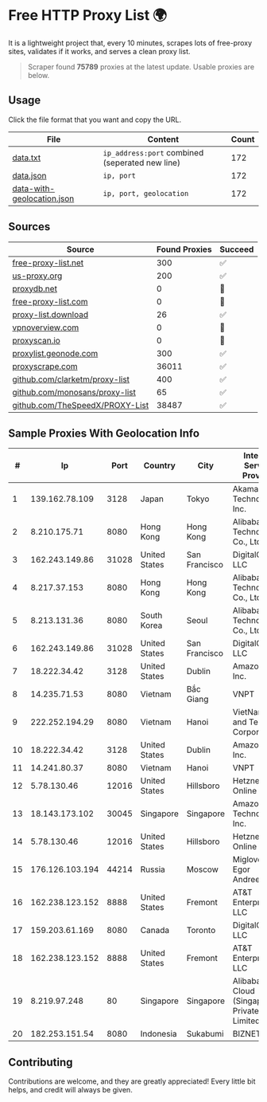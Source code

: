 
# Free HTTP Proxy List 🌍

It is a lightweight project that, every 10 minutes, scrapes lots of free-proxy sites, validates if it works, and serves a clean proxy list.


> Scraper found **75789** proxies at the latest update. Usable proxies are below.

## Usage

Click the file format that you want and copy the URL.


|File|Content|Count|
|----|-------|-----|
|[data.txt](https://raw.githubusercontent.com/themiralay/Proxy-List-World/master/data.txt)|`ip_address:port` combined (seperated new line)|172|
|[data.json](https://raw.githubusercontent.com/themiralay/Proxy-List-World/master/data.json)|`ip, port`|172|
|[data-with-geolocation.json](https://raw.githubusercontent.com/themiralay/Proxy-List-World/master/data-with-geolocation.json)|`ip, port, geolocation`|172|

## Sources

|Source|Found Proxies|Succeed|
|------|-------------|-------|
|[free-proxy-list.net](https://free-proxy-list.net)|300|✅|
|[us-proxy.org](https://www.us-proxy.org)|200|✅|
|[proxydb.net](http://proxydb.net)|0|🚫|
|[free-proxy-list.com](https://free-proxy-list.com/?page=&port=&type%5B%5D=http&type%5B%5D=https&up_time=0&search=Search)|0|🚫|
|[proxy-list.download](https://www.proxy-list.download/HTTP)|26|✅|
|[vpnoverview.com](https://vpnoverview.com/privacy/anonymous-browsing/free-proxy-servers)|0|🚫|
|[proxyscan.io](https://www.proxyscan.io)|0|🚫|
|[proxylist.geonode.com](https://proxylist.geonode.com/api/proxy-list?limit=300&page=1&sort_by=lastChecked&sort_type=desc&protocols=http,https)|300|✅|
|[proxyscrape.com](https://api.proxyscrape.com/v2/?request=displayproxies&protocol=http&timeout=10000&country=all&ssl=all&anonymity=all)|36011|✅|
|[github.com/clarketm/proxy-list](https://raw.githubusercontent.com/clarketm/proxy-list/master/proxy-list-raw.txt)|400|✅|
|[github.com/monosans/proxy-list](https://raw.githubusercontent.com/monosans/proxy-list/main/proxies/http.txt)|65|✅|
|[github.com/TheSpeedX/PROXY-List](https://raw.githubusercontent.com/TheSpeedX/PROXY-List/master/http.txt)|38487|✅|


## Sample Proxies With Geolocation Info

|#|Ip|Port|Country|City|Internet Service Provider|
|-|--|----|-------|----|-------------------------|
|1|139.162.78.109|3128|Japan|Tokyo|Akamai Technologies, Inc.|
|2|8.210.175.71|8080|Hong Kong|Hong Kong|Alibaba (US) Technology Co., Ltd.|
|3|162.243.149.86|31028|United States|San Francisco|DigitalOcean, LLC|
|4|8.217.37.153|8080|Hong Kong|Hong Kong|Alibaba (US) Technology Co., Ltd.|
|5|8.213.131.36|8080|South Korea|Seoul|Alibaba (US) Technology Co., Ltd.|
|6|162.243.149.86|31028|United States|San Francisco|DigitalOcean, LLC|
|7|18.222.34.42|3128|United States|Dublin|Amazon.com, Inc.|
|8|14.235.71.53|8080|Vietnam|Bắc Giang|VNPT|
|9|222.252.194.29|8080|Vietnam|Hanoi|VietNam Post and Telecom Corporation|
|10|18.222.34.42|3128|United States|Dublin|Amazon.com, Inc.|
|11|14.241.80.37|8080|Vietnam|Hanoi|VNPT|
|12|5.78.130.46|12016|United States|Hillsboro|Hetzner Online GmbH|
|13|18.143.173.102|30045|Singapore|Singapore|Amazon Technologies Inc.|
|14|5.78.130.46|12016|United States|Hillsboro|Hetzner Online GmbH|
|15|176.126.103.194|44214|Russia|Moscow|Miglovets Egor Andreevich|
|16|162.238.123.152|8888|United States|Fremont|AT&T Enterprises, LLC|
|17|159.203.61.169|8080|Canada|Toronto|DigitalOcean, LLC|
|18|162.238.123.152|8888|United States|Fremont|AT&T Enterprises, LLC|
|19|8.219.97.248|80|Singapore|Singapore|Alibaba Cloud (Singapore) Private Limited|
|20|182.253.151.54|8080|Indonesia|Sukabumi|BIZNET|



## Contributing

Contributions are welcome, and they are greatly appreciated! Every
little bit helps, and credit will always be given.

